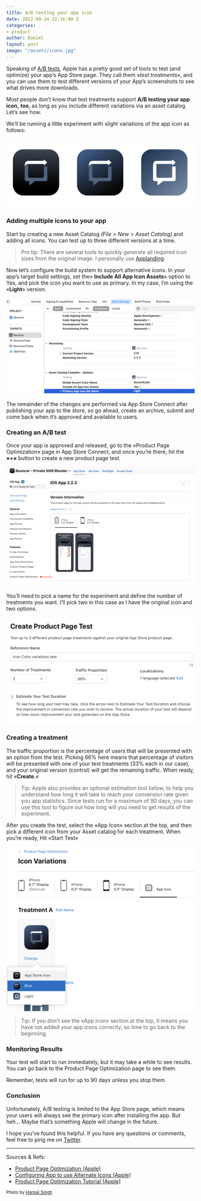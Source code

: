 ```yaml
---
title: A/B testing your app icon
date: 2022-09-24 22:16:00 Z
categories:
- product
author: Daniel
layout: post
image: "/assets/icons.jpg"
---
```


Speaking of [A/B tests](/a-b-test-your-design-not-your-product/), Apple has a pretty good set of tools to test (and optimize) your app’s App Store page. They call them «_test treatments_», and you can use them to test different versions of your App’s screenshots to see what drives more downloads.
<!--more-->
Most people don’t know that test treatments support **A/B testing your app icon,** **too**, as long as you include different variations via an asset catalog. Let’s see how.

We’ll be running a little experiment with slight variations of the app icon as follows:

![](/assets/screen1.png)

### Adding multiple icons to your app

Start by creating a new Asset Catalog _(File > New > Asset Catalog)_ and adding all icons. You can test up to three different versions at a time.

> Pro tip: There are several tools to quickly generate all required icon sizes from the original image. I personally use [Applanding](https://applanding.page/ios-app-icon-generator).

Now let’s configure the build system to support alternative icons. In your app’s target build settings, set the» **Include All App Icon Assets**» option to Yes, and pick the icon you want to use as primary. In my case, I’m using the «**Light**» version.

![](/assets/screen2.png)  

The remainder of the changes are performed via App Store Connect after publishing your app to the store, so go ahead, create an archive, submit and come back when it’s approved and available to users.

### Creating an A/B test

Once your app is approved and released, go to the «Product Page Optimization» page in App Store Connect, and once you’re there, hit the **«+»** button to create a new product page test.

![](/assets/screen3.png)

You’ll need to pick a name for the experiment and define the number of treatments you want. I’ll pick two in this case as I have the original icon and two options.

![](/assets/screen4.png)

### Creating a treatment

The traffic proportion is the percentage of users that will be presented with an option from the test. Picking 66% here means that percentage of visitors will be presented with one of your test treatments (33% each in our case), and your original version (control) will get the remaining traffic. When ready, hit «**Create.**«

> Tip: Apple also provides an optional estimation tool below, to help you understand how long it will take to reach your conversion rate given you app statistics. Since tests run for a maximum of 90 days, you can use this tool to figure out how long will you need to get results of the experiment.

After you create the test, select the «App Icon» section at the top, and then pick a different icon from your Asset catalog for each treatment. When you’re ready, Hit «Start Test»

![](/assets/screen5.png)

> Tip: If you don’t see the «App Icon» section at the top, it means you have not added your app icons correctly, so time to go back to the beginning.

### Monitoring Results

Your test will start to run immediately, but it may take a while to see results. You can go back to the Product Page Optimization page to see them.

Remember, tests will run for up to 90 days unless you stop them.

### Conclusion

Unfortunately, A/B testing is limited to the App Store page, which means your users will always see the primary icon after installing the app. But heh… Maybe that’s something Apple will change in the future.

I hope you’ve found this helpful. If you have any questions or comments, feel free to ping me on [Twitter](https://twitter.com/afterxleep).

***

Sources & Refs:

*   [Product Page Optimization (Apple)](https://help.apple.com/app-store-connect/#/dev6aa9d8d7b)
*   [Configuring App to use Alternate Icons (Apple)](https://developer.apple.com/documentation/xcode/asset_management/configuring_your_app_to_use_alternate_app_icons)
*   [Product Page Optimization Tutorial (Apple)](https://developer.apple.com/app-store/product-page-optimization/)

<sup>Photo by [Harpal Singh](https://unsplash.com/@aquatium?utm_source=unsplash&utm_medium=referral&utm_content=creditCopyText)</sup>
  